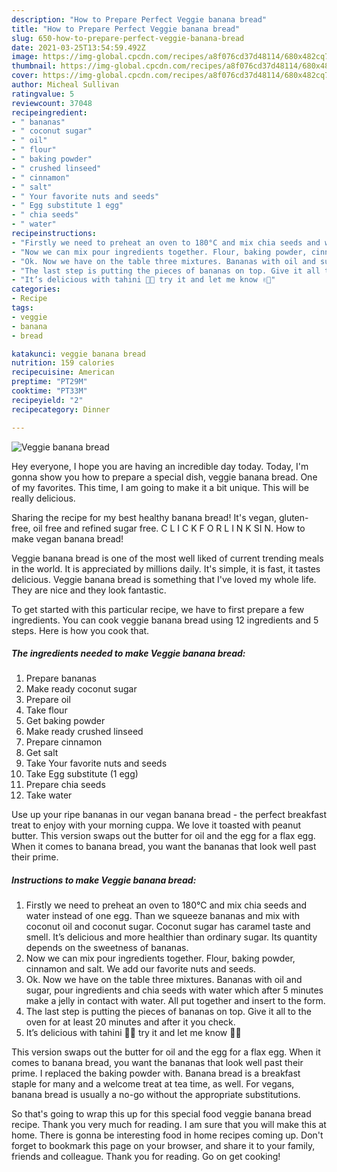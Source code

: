 ```yaml
---
description: "How to Prepare Perfect Veggie banana bread"
title: "How to Prepare Perfect Veggie banana bread"
slug: 650-how-to-prepare-perfect-veggie-banana-bread
date: 2021-03-25T13:54:59.492Z
image: https://img-global.cpcdn.com/recipes/a8f076cd37d48114/680x482cq70/veggie-banana-bread-recipe-main-photo.jpg
thumbnail: https://img-global.cpcdn.com/recipes/a8f076cd37d48114/680x482cq70/veggie-banana-bread-recipe-main-photo.jpg
cover: https://img-global.cpcdn.com/recipes/a8f076cd37d48114/680x482cq70/veggie-banana-bread-recipe-main-photo.jpg
author: Micheal Sullivan
ratingvalue: 5
reviewcount: 37048
recipeingredient:
- " bananas"
- " coconut sugar"
- " oil"
- " flour"
- " baking powder"
- " crushed linseed"
- " cinnamon"
- " salt"
- " Your favorite nuts and seeds"
- " Egg substitute 1 egg"
- " chia seeds"
- " water"
recipeinstructions:
- "Firstly we need to preheat an oven to 180°C and mix chia seeds and water instead of one egg. Than we squeeze bananas and mix with coconut oil and coconut sugar. Coconut sugar has caramel taste and smell. It’s delicious and more healthier than ordinary sugar. Its quantity depends on the sweetness of bananas."
- "Now we can mix pour ingredients together. Flour, baking powder, cinnamon and salt. We add our favorite nuts and seeds."
- "Ok. Now we have on the table three mixtures. Bananas with oil and sugar, pour ingredients and chia seeds with water which after 5 minutes make a jelly in contact with water. All put together and insert to the form."
- "The last step is putting the pieces of bananas on top. Give it all to the oven for at least 20 minutes and after it you check."
- "It’s delicious with tahini 🙈🍌 try it and let me know ✌🏼"
categories:
- Recipe
tags:
- veggie
- banana
- bread

katakunci: veggie banana bread 
nutrition: 159 calories
recipecuisine: American
preptime: "PT29M"
cooktime: "PT33M"
recipeyield: "2"
recipecategory: Dinner

---
```



![Veggie banana bread](https://img-global.cpcdn.com/recipes/a8f076cd37d48114/680x482cq70/veggie-banana-bread-recipe-main-photo.jpg)

Hey everyone, I hope you are having an incredible day today. Today, I'm gonna show you how to prepare a special dish, veggie banana bread. One of my favorites. This time, I am going to make it a bit unique. This will be really delicious.

Sharing the recipe for my best healthy banana bread! It&#39;s vegan, gluten-free, oil free and refined sugar free. C L I C K F O R L I N K SI N. How to make vegan banana bread!

Veggie banana bread is one of the most well liked of current trending meals in the world. It is appreciated by millions daily. It's simple, it is fast, it tastes delicious. Veggie banana bread is something that I've loved my whole life. They are nice and they look fantastic.


To get started with this particular recipe, we have to first prepare a few ingredients. You can cook veggie banana bread using 12 ingredients and 5 steps. Here is how you cook that.

<!--inarticleads1-->

##### The ingredients needed to make Veggie banana bread:

1. Prepare  bananas
1. Make ready  coconut sugar
1. Prepare  oil
1. Take  flour
1. Get  baking powder
1. Make ready  crushed linseed
1. Prepare  cinnamon
1. Get  salt
1. Take  Your favorite nuts and seeds
1. Take  Egg substitute (1 egg)
1. Prepare  chia seeds
1. Take  water


Use up your ripe bananas in our vegan banana bread - the perfect breakfast treat to enjoy with your morning cuppa. We love it toasted with peanut butter. This version swaps out the butter for oil and the egg for a flax egg. When it comes to banana bread, you want the bananas that look well past their prime. 

<!--inarticleads2-->

##### Instructions to make Veggie banana bread:

1. Firstly we need to preheat an oven to 180°C and mix chia seeds and water instead of one egg. Than we squeeze bananas and mix with coconut oil and coconut sugar. Coconut sugar has caramel taste and smell. It’s delicious and more healthier than ordinary sugar. Its quantity depends on the sweetness of bananas.
1. Now we can mix pour ingredients together. Flour, baking powder, cinnamon and salt. We add our favorite nuts and seeds.
1. Ok. Now we have on the table three mixtures. Bananas with oil and sugar, pour ingredients and chia seeds with water which after 5 minutes make a jelly in contact with water. All put together and insert to the form.
1. The last step is putting the pieces of bananas on top. Give it all to the oven for at least 20 minutes and after it you check.
1. It’s delicious with tahini 🙈🍌 try it and let me know ✌🏼


This version swaps out the butter for oil and the egg for a flax egg. When it comes to banana bread, you want the bananas that look well past their prime. I replaced the baking powder with. Banana bread is a breakfast staple for many and a welcome treat at tea time, as well. For vegans, banana bread is usually a no-go without the appropriate substitutions. 

So that's going to wrap this up for this special food veggie banana bread recipe. Thank you very much for reading. I am sure that you will make this at home. There is gonna be interesting food in home recipes coming up. Don't forget to bookmark this page on your browser, and share it to your family, friends and colleague. Thank you for reading. Go on get cooking!
